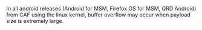 In all android releases (Android for MSM, Firefox OS for MSM, QRD Android) from CAF using the linux kernel, buffer overflow may occur when payload size is extremely large.